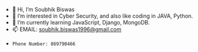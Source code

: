 - 👋 Hi, I’m Soubhik Biswas
- 👀 I’m interested in Cyber Security, and also like coding in JAVA, Python.
- 🌱 I’m currently learning JavaScript, Django, MongoDB.
- 📫 EMAIL: soubhik.biswas1996@gmail.com
-     Phone Number: 869790466

<!---
soubhik1996/soubhik1996 is a ✨ special ✨ repository because its `README.md` (this file) appears on your GitHub profile.
You can click the Preview link to take a look at your changes.
--->
